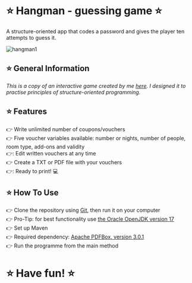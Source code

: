 # :star: Hangman - guessing game :star: 
A structure-oriented app that codes a password and gives the player ten attempts to guess it.  


![hangman1](https://github.com/AgnieszkaAureliaMarczak/Hangman/assets/139965402/26dfcc97-17cc-4b32-b908-f61445c0fb1a)


## :star: General Information


*This is a copy of an interactive game created by me [here](https://github.com/AgnieszkaAureliaMarczak/Podstawy/blob/master/src/metody/Wisielec.java). 
I designed it to practise principles of structure-oriented programming.*  

## :star: Features
:point_right: Write unlimited number of coupons/vouchers   
:point_right: Five voucher variables available: number or nights, number of people, room type, add-ons and validity  
:point_right:: Edit written vouchers at any time  
:point_right: Create a TXT or PDF file with your vouchers  
:point_right:: Ready to print! :computer:  

## :star: How To Use
:point_right: Clone the repository using [Git](https://git-scm.com/), then run it on your computer  
:point_right: Pro-Tip: for best functionality use [the Oracle OpenJDK version 17](https://www.oracle.com/pl/java/technologies/downloads/#java17)  
:point_right: Set up Maven  
:point_right: Required dependency: [Apache PDFBox, version 3.0.1](https://mvnrepository.com/artifact/org.apache.pdfbox/pdfbox/3.0.1)  
:point_right: Run the programme from the main method  




# :star: Have fun! :star:
